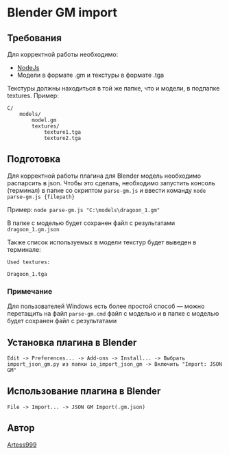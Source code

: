 # Blender GM import

## Требования

Для корректной работы необходимо:

- [NodeJs](https://nodejs.org/ru/)
- Модели в формате .gm и текстуры в формате .tga

Текстуры должны находиться в той же папке, что и модели, в подпапке textures.
Пример:
```
C/
    models/
        model.gm
        textures/
            texture1.tga
            texture2.tga
```

## Подготовка
Для корректной работы плагина для Blender модель необходимо распарсить в json.
Чтобы это сделать, необходимо запустить консоль (терминал) в папке со скриптом ``parse-gm.js`` и ввести команду
``node parse-gm.js {filepath}``

Пример:
``node parse-gm.js "C:\models\dragoon_1.gm"``

В папке с моделью будет сохранен файл с результатами ``dragoon_1.gm.json``

Также список используемых в модели текстур будет выведен в терминале:
```
Used textures: 

Dragoon_1.tga
```

### Примечание
Для пользователей Windows есть более простой способ —
можно перетащить на файл ``parse-gm.cmd`` файл с моделью и в папке с моделью будет сохранен файл с результатами

## Установка плагина в Blender
```
Edit -> Preferences... -> Add-ons -> Install... -> Выбрать import_json_gm.py из папки io_import_json_gm -> Включить "Import: JSON GM"
```

## Использование плагина в Blender
```
File -> Import... -> JSON GM Import(.gm.json)
```

## Автор

[Artess999](https://github.com/Artess999)

